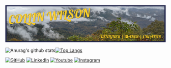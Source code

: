 
<span>
<img src="./images/card-linked.jpg">
</span>

![Anurag's github stats](https://github-readme-stats.vercel.app/api?username=wilsoncollin7&count_private=true&theme=onedark)[![Top Langs](https://github-readme-stats.vercel.app/api/top-langs/?username=wilsoncollin7&langs_count=3&layout=compact&theme=onedark)](https://github.com/wilsoncollin7/github-readme-stats) 

<p>
    <a href="mailto:wilsoncollin7@gmail.com" target="_blank"><img alt="GitHub" src="https://img.shields.io/badge/-Gmail-4285F4?style=flat-square&logo=Gmail&logoColor=white"></a>
    <a href="https://www.linkedin.com/in/collin-wilson-a512351a8/" target="_blank"><img alt="LinkedIn" src="https://img.shields.io/badge/-LinkedIn-0077B5?style=flat-square&logo=Linkedin&logoColor=white"></a>
  <a href="https://www.youtube.com/channel/UCxEPolHlcRK6zDetwazkm9w?view_as=subscriber" target="_blank"><img alt="Youtube" src="https://img.shields.io/badge/-Youtube-E50A0A?style=flat-square&logo=Youtube&logoColor=white"></a>
  <a href="https://www.instagram.com/callingmewilson/" target="_blank"><img alt="Instagram" src="https://img.shields.io/badge/-Instagram-871BBD?style=flat-square&logo=Instagram&logoColor=white"></a>
    
</p>
